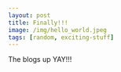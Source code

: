 ```yaml
---
layout: post
title: Finally!!!
image: /img/hello_world.jpeg
tags: [random, exciting-stuff]
---
```

The blogs up YAY!!!
